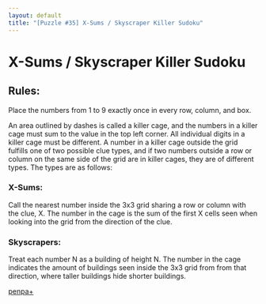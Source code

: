 ```yaml
---
layout: default
title: "[Puzzle #35] X-Sums / Skyscraper Killer Sudoku"
---
```


# X-Sums / Skyscraper Killer Sudoku

## Rules:

 Place the numbers from 1 to 9 exactly once in every row, column, and box.

An area outlined by dashes is called a killer cage, and the numbers in a killer cage must sum to the value in the top left corner. All individual digits in a killer cage must be different. A number in a killer cage outside the grid fulfills one of two possible clue types, and if two numbers outside a row or column on the same side of the grid are in killer cages, they are of different types. The types are as follows:

### X-Sums:

Call the nearest number inside the 3x3 grid sharing a row or column with the clue, X. The number in the cage is the sum of the first X cells seen when looking into the grid from the direction of the clue.

### Skyscrapers:

Treat each number N as a building of height N. The number in the cage indicates the amount of buildings seen inside the 3x3 grid from from that direction, where taller buildings hide shorter buildings. 

[penpa+](https://tinyurl.com/28l7n4lx)
